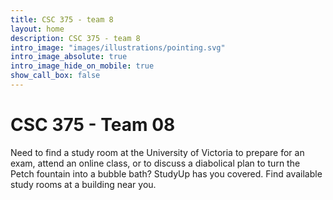 ```yaml
---
title: CSC 375 - team 8
layout: home
description: CSC 375 - team 8
intro_image: "images/illustrations/pointing.svg"
intro_image_absolute: true
intro_image_hide_on_mobile: true
show_call_box: false
---
```


# CSC 375 - Team 08

Need to find a study room at the University of Victoria to prepare for an exam, attend an online class, or to discuss a diabolical plan to turn the Petch fountain into a bubble bath? StudyUp has you covered. Find available study rooms at a building near you.

<br>
<br>
<br>
<br>